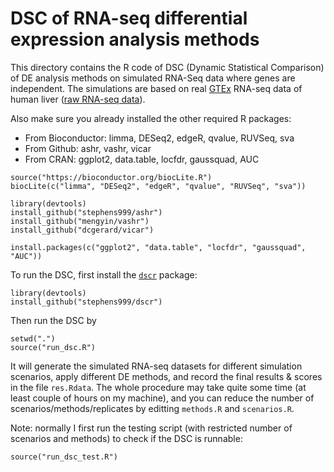 # DSC of RNA-seq differential expression analysis methods 

This directory contains the R code of DSC (Dynamic Statistical Comparison) of DE analysis methods on simulated RNA-Seq data where genes are independent. The simulations are based on real [GTEx](https://gtexportal.org/home/) RNA-seq data of human liver ([raw RNA-seq data](https://github.com/mengyin/EBNM/blob/master/data/Liver.txt)).

Also make sure you already installed the other required R packages: 

* From Bioconductor: limma, DESeq2, edgeR, qvalue, RUVSeq, sva
* From Github: ashr, vashr, vicar
* From CRAN: ggplot2, data.table, locfdr, gaussquad, AUC

```{r}
source("https://bioconductor.org/biocLite.R")
biocLite(c("limma", "DESeq2", "edgeR", "qvalue", "RUVSeq", "sva"))

library(devtools)
install_github("stephens999/ashr")
install_github("mengyin/vashr")
install_github("dcgerard/vicar")

install.packages(c("ggplot2", "data.table", "locfdr", "gaussquad", "AUC"))
```

To run the DSC, first install the [`dscr`](https://github.com/stephens999/dscr) package:

```{r}
library(devtools)
install_github("stephens999/dscr")
```
Then run the DSC by

```{r}
setwd(".")
source("run_dsc.R")
```

It will generate the simulated RNA-seq datasets for different simulation scenarios, apply different DE methods, and record the final results & scores in the file `res.Rdata`. The whole procedure may take quite some time (at least couple of hours on my machine), and you can reduce the number of scenarios/methods/replicates by editting `methods.R` and `scenarios.R`.

Note: normally I first run the testing script (with restricted number of scenarios and methods) to check if the DSC is runnable:

```{r}
source("run_dsc_test.R")
```

